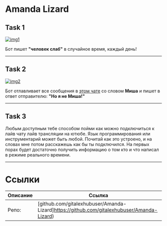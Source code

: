 # Amanda Lizard


## Task 1

[![img1](https://i.imgur.com/iEhVQbu.png)](https://t.me/c/1670463029/22981)

Бот пишет __"человек слаб"__ в случайное время, каждый день!

---

## Task 2

[![img2](https://i.imgur.com/XGysCKv.png)](https://t.me/c/1670463029/22970)

Бот отлавливает все сообщения в [этом чате](https://t.me/+KX4rjiQrjpc2NjIy) со словом **Миша** и пишет в ответ отправителю: __"Но я не Миша!"__

---

## Task 3

Любым доступным тебе способом пойми как можно подключиться к лайв чату лайв трансляции на ютюбе.
Язык программирования или инструментарий может быть любой.
Почитай как это устроено, и на словах мне потом расскажешь как бы ты подключился.
На первых порах будет достаточно получить информацию о том кто и что написал в режиме реального времени.

---

# Ссылки
| Описание | Ссылка |
| ------ | ------ |
Репо: | [github.com/gitalexhubuser/Amanda-Lizard]https://github.com/gitalexhubuser/Amanda-Lizard)
